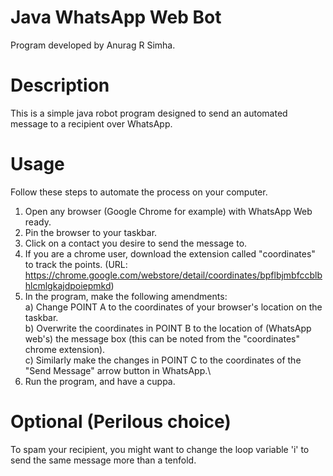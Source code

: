 # Java WhatsApp Web Bot
Program developed by Anurag R Simha.
# Description
This is a simple java robot program designed to send an automated message to a recipient over WhatsApp.
# Usage
Follow these steps to automate the process on your computer.
1. Open any browser (Google Chrome for example) with WhatsApp Web ready.
2. Pin the browser to your taskbar.
3. Click on a contact you desire to send the message to.
4. If you are a chrome user, download the extension called "coordinates" to track the points. (URL: https://chrome.google.com/webstore/detail/coordinates/bpflbjmbfccblbhlcmlgkajdpoiepmkd)
5. In the program, make the following amendments:\
    a) Change POINT A to the coordinates of your browser's location on the taskbar.\
    b) Overwrite the coordinates in POINT B to the location of (WhatsApp web's) the message box (this can be noted from the "coordinates" chrome extension).\
    c) Similarly make the changes in POINT C to the coordinates of the "Send Message" arrow button in WhatsApp.\
6. Run the program, and have a cuppa.
# Optional (Perilous choice)
To spam your recipient, you might want to change the loop variable 'i' to send the same message more than a tenfold. 
